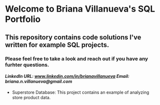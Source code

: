 #  Welcome to Briana Villanueva's SQL Portfolio
## This repository contains code solutions I've written for example SQL projects.
### Please feel free to take a look and reach out if you have any furhter questions.
#### _LinkedIn URL: www.linkedin.com/in/brianavillanueva Email: briana.n.villanueva@gmail.com_



* Superstore Database: This project contains an example of analyzing store product data.
